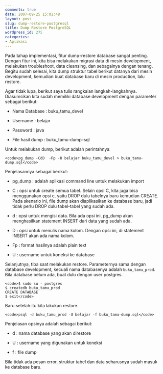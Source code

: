 ```yaml
---
comments: true
date: 2007-09-25 15:01:48
layout: post
slug: dump-restore-postgresql
title: Dump Restore PostgreSQL
wordpress_id: 275
categories:
- Aplikasi
---
```


Pada tahap implementasi, fitur dump-restore database sangat penting. Dengan fitur ini, kita bisa melakukan migrasi data di mesin development, melakukan troubleshoot, data cleansing, dan sebagainya dengan tenang. Begitu sudah selesai, kita dump struktur tabel berikut datanya dari mesin development, kemudian buat database baru di mesin production, lalu restore. 

Agar tidak lupa, berikut saya tulis rangkaian langkah-langkahnya. Diasumsikan kita sudah memiliki database development dengan parameter sebagai berikut: 



	
  * Nama Database : buku_tamu_devel

	
  * Username : belajar

	
  * Password : java

	
  * File hasil dump : buku_tamu-dump-sql



Untuk melakukan dump, berikut adalah perintahnya: 


    
    <code>pg_dump -CdD  -Fp -U belajar buku_tamu_devel > buku_tamu-dump.sql</code>



Penjelasannya sebagai berikut: 



	
  * pg_dump : adalah aplikasi command line untuk melakukan import

	
  * C : opsi untuk create semua tabel. Selain opsi C, kita juga bisa menggunakan opsi c, yaitu DROP dulu tabelnya baru kemudian CREATE. Pada skenario ini, file dump akan diaplikasikan ke database baru, jadi tidak perlu DROP dulu tabel-tabel yang sudah ada.

	
  * d : opsi untuk mengisi data. Bila ada opsi ini, pg_dump akan menghasilkan statement INSERT dari data yang sudah ada.

	
  * D : opsi untuk menulis nama kolom. Dengan opsi ini, di statement INSERT akan ada nama kolom. 

	
  * Fp : format hasilnya adalah plain text

	
  * U : username untuk koneksi ke database



Selanjutnya, tiba saat melakukan restore. Parameternya sama dengan database development, kecuali nama databasenya adalah `buku_tamu_prod`. Bila database belum ada, buat dulu dengan user postgres. 

    
    <code>$ sudo su - postgres
    $ createdb buku_tamu_prod
    CREATE DATABASE
    $ exit</code>
    



Baru setelah itu kita lakukan restore. 


    
    <code>psql -d buku_tamu_prod -U belajar -f buku_tamu-dump.sql</code> 



Penjelasan opsinya adalah sebagai berikut: 




	
  * d : nama database yang akan direstore

	
  * U : username yang digunakan untuk koneksi

	
  * f : file dump



Bila tidak ada pesan error, struktur tabel dan data seharusnya sudah masuk ke database baru.
